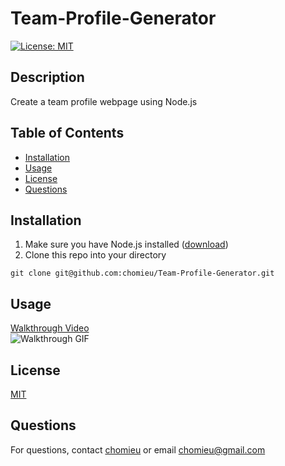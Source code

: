 # Team-Profile-Generator
[![License: MIT](https://img.shields.io/badge/License-MIT-yellow.svg)](https://choosealicense.com/licenses/mit/)
        
## Description
Create a team profile webpage using Node.js
   
## Table of Contents
* [Installation](#installation)
* [Usage](#usage)
* [License](#license)
* [Questions](#questions)
        
## Installation
1. Make sure you have Node.js installed ([download](https://nodejs.org/en/))
2. Clone this repo into your directory
```
git clone git@github.com:chomieu/Team-Profile-Generator.git
```

## Usage
[Walkthrough Video](https://drive.google.com/file/d/1cr6vxcIDR7EPusXFjN1sXw3Cbk5iBkNp/view)</br>
![Walkthrough GIF](./README_walkthrough.gif)

## License
[MIT](https://choosealicense.com/licenses/mit/)

## Questions
For questions, contact [chomieu](https://github.com/chomieu) or email chomieu@gmail.com
